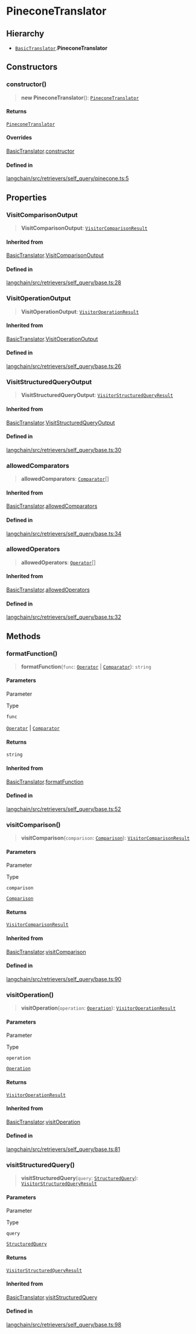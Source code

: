 PineconeTranslator
==================

Hierarchy[](#hierarchy "Direct link to Hierarchy")
---------------------------------------------------

*   [`BasicTranslator`](/docs/api/retrievers_self_query/classes/BasicTranslator).**PineconeTranslator**

Constructors[](#constructors "Direct link to Constructors")
------------------------------------------------------------

### constructor()[](#constructor "Direct link to constructor()")

> **new PineconeTranslator**(): [`PineconeTranslator`](/docs/api/retrievers_self_query_pinecone/classes/PineconeTranslator)

#### Returns[](#returns "Direct link to Returns")

[`PineconeTranslator`](/docs/api/retrievers_self_query_pinecone/classes/PineconeTranslator)

#### Overrides[](#overrides "Direct link to Overrides")

[BasicTranslator](/docs/api/retrievers_self_query/classes/BasicTranslator).[constructor](/docs/api/retrievers_self_query/classes/BasicTranslator#constructor)

#### Defined in[](#defined-in "Direct link to Defined in")

[langchain/src/retrievers/self\_query/pinecone.ts:5](https://github.com/hwchase17/langchainjs/blob/1c1274d/langchain/src/retrievers/self_query/pinecone.ts#L5)

Properties[](#properties "Direct link to Properties")
------------------------------------------------------

### VisitComparisonOutput[](#visitcomparisonoutput "Direct link to VisitComparisonOutput")

> **VisitComparisonOutput**: [`VisitorComparisonResult`](/docs/api/chains_query_constructor_ir/types/VisitorComparisonResult)

#### Inherited from[](#inherited-from "Direct link to Inherited from")

[BasicTranslator](/docs/api/retrievers_self_query/classes/BasicTranslator).[VisitComparisonOutput](/docs/api/retrievers_self_query/classes/BasicTranslator#visitcomparisonoutput)

#### Defined in[](#defined-in-1 "Direct link to Defined in")

[langchain/src/retrievers/self\_query/base.ts:28](https://github.com/hwchase17/langchainjs/blob/1c1274d/langchain/src/retrievers/self_query/base.ts#L28)

### VisitOperationOutput[](#visitoperationoutput "Direct link to VisitOperationOutput")

> **VisitOperationOutput**: [`VisitorOperationResult`](/docs/api/chains_query_constructor_ir/types/VisitorOperationResult)

#### Inherited from[](#inherited-from-1 "Direct link to Inherited from")

[BasicTranslator](/docs/api/retrievers_self_query/classes/BasicTranslator).[VisitOperationOutput](/docs/api/retrievers_self_query/classes/BasicTranslator#visitoperationoutput)

#### Defined in[](#defined-in-2 "Direct link to Defined in")

[langchain/src/retrievers/self\_query/base.ts:26](https://github.com/hwchase17/langchainjs/blob/1c1274d/langchain/src/retrievers/self_query/base.ts#L26)

### VisitStructuredQueryOutput[](#visitstructuredqueryoutput "Direct link to VisitStructuredQueryOutput")

> **VisitStructuredQueryOutput**: [`VisitorStructuredQueryResult`](/docs/api/chains_query_constructor_ir/types/VisitorStructuredQueryResult)

#### Inherited from[](#inherited-from-2 "Direct link to Inherited from")

[BasicTranslator](/docs/api/retrievers_self_query/classes/BasicTranslator).[VisitStructuredQueryOutput](/docs/api/retrievers_self_query/classes/BasicTranslator#visitstructuredqueryoutput)

#### Defined in[](#defined-in-3 "Direct link to Defined in")

[langchain/src/retrievers/self\_query/base.ts:30](https://github.com/hwchase17/langchainjs/blob/1c1274d/langchain/src/retrievers/self_query/base.ts#L30)

### allowedComparators[](#allowedcomparators "Direct link to allowedComparators")

> **allowedComparators**: [`Comparator`](/docs/api/chains_query_constructor_ir/types/Comparator)\[\]

#### Inherited from[](#inherited-from-3 "Direct link to Inherited from")

[BasicTranslator](/docs/api/retrievers_self_query/classes/BasicTranslator).[allowedComparators](/docs/api/retrievers_self_query/classes/BasicTranslator#allowedcomparators)

#### Defined in[](#defined-in-4 "Direct link to Defined in")

[langchain/src/retrievers/self\_query/base.ts:34](https://github.com/hwchase17/langchainjs/blob/1c1274d/langchain/src/retrievers/self_query/base.ts#L34)

### allowedOperators[](#allowedoperators "Direct link to allowedOperators")

> **allowedOperators**: [`Operator`](/docs/api/chains_query_constructor_ir/types/Operator)\[\]

#### Inherited from[](#inherited-from-4 "Direct link to Inherited from")

[BasicTranslator](/docs/api/retrievers_self_query/classes/BasicTranslator).[allowedOperators](/docs/api/retrievers_self_query/classes/BasicTranslator#allowedoperators)

#### Defined in[](#defined-in-5 "Direct link to Defined in")

[langchain/src/retrievers/self\_query/base.ts:32](https://github.com/hwchase17/langchainjs/blob/1c1274d/langchain/src/retrievers/self_query/base.ts#L32)

Methods[](#methods "Direct link to Methods")
---------------------------------------------

### formatFunction()[](#formatfunction "Direct link to formatFunction()")

> **formatFunction**(`func`: [`Operator`](/docs/api/chains_query_constructor_ir/types/Operator) | [`Comparator`](/docs/api/chains_query_constructor_ir/types/Comparator)): `string`

#### Parameters[](#parameters "Direct link to Parameters")

Parameter

Type

`func`

[`Operator`](/docs/api/chains_query_constructor_ir/types/Operator) | [`Comparator`](/docs/api/chains_query_constructor_ir/types/Comparator)

#### Returns[](#returns-1 "Direct link to Returns")

`string`

#### Inherited from[](#inherited-from-5 "Direct link to Inherited from")

[BasicTranslator](/docs/api/retrievers_self_query/classes/BasicTranslator).[formatFunction](/docs/api/retrievers_self_query/classes/BasicTranslator#formatfunction)

#### Defined in[](#defined-in-6 "Direct link to Defined in")

[langchain/src/retrievers/self\_query/base.ts:52](https://github.com/hwchase17/langchainjs/blob/1c1274d/langchain/src/retrievers/self_query/base.ts#L52)

### visitComparison()[](#visitcomparison "Direct link to visitComparison()")

> **visitComparison**(`comparison`: [`Comparison`](/docs/api/chains_query_constructor_ir/classes/Comparison)): [`VisitorComparisonResult`](/docs/api/chains_query_constructor_ir/types/VisitorComparisonResult)

#### Parameters[](#parameters-1 "Direct link to Parameters")

Parameter

Type

`comparison`

[`Comparison`](/docs/api/chains_query_constructor_ir/classes/Comparison)

#### Returns[](#returns-2 "Direct link to Returns")

[`VisitorComparisonResult`](/docs/api/chains_query_constructor_ir/types/VisitorComparisonResult)

#### Inherited from[](#inherited-from-6 "Direct link to Inherited from")

[BasicTranslator](/docs/api/retrievers_self_query/classes/BasicTranslator).[visitComparison](/docs/api/retrievers_self_query/classes/BasicTranslator#visitcomparison)

#### Defined in[](#defined-in-7 "Direct link to Defined in")

[langchain/src/retrievers/self\_query/base.ts:90](https://github.com/hwchase17/langchainjs/blob/1c1274d/langchain/src/retrievers/self_query/base.ts#L90)

### visitOperation()[](#visitoperation "Direct link to visitOperation()")

> **visitOperation**(`operation`: [`Operation`](/docs/api/chains_query_constructor_ir/classes/Operation)): [`VisitorOperationResult`](/docs/api/chains_query_constructor_ir/types/VisitorOperationResult)

#### Parameters[](#parameters-2 "Direct link to Parameters")

Parameter

Type

`operation`

[`Operation`](/docs/api/chains_query_constructor_ir/classes/Operation)

#### Returns[](#returns-3 "Direct link to Returns")

[`VisitorOperationResult`](/docs/api/chains_query_constructor_ir/types/VisitorOperationResult)

#### Inherited from[](#inherited-from-7 "Direct link to Inherited from")

[BasicTranslator](/docs/api/retrievers_self_query/classes/BasicTranslator).[visitOperation](/docs/api/retrievers_self_query/classes/BasicTranslator#visitoperation)

#### Defined in[](#defined-in-8 "Direct link to Defined in")

[langchain/src/retrievers/self\_query/base.ts:81](https://github.com/hwchase17/langchainjs/blob/1c1274d/langchain/src/retrievers/self_query/base.ts#L81)

### visitStructuredQuery()[](#visitstructuredquery "Direct link to visitStructuredQuery()")

> **visitStructuredQuery**(`query`: [`StructuredQuery`](/docs/api/chains_query_constructor_ir/classes/StructuredQuery)): [`VisitorStructuredQueryResult`](/docs/api/chains_query_constructor_ir/types/VisitorStructuredQueryResult)

#### Parameters[](#parameters-3 "Direct link to Parameters")

Parameter

Type

`query`

[`StructuredQuery`](/docs/api/chains_query_constructor_ir/classes/StructuredQuery)

#### Returns[](#returns-4 "Direct link to Returns")

[`VisitorStructuredQueryResult`](/docs/api/chains_query_constructor_ir/types/VisitorStructuredQueryResult)

#### Inherited from[](#inherited-from-8 "Direct link to Inherited from")

[BasicTranslator](/docs/api/retrievers_self_query/classes/BasicTranslator).[visitStructuredQuery](/docs/api/retrievers_self_query/classes/BasicTranslator#visitstructuredquery)

#### Defined in[](#defined-in-9 "Direct link to Defined in")

[langchain/src/retrievers/self\_query/base.ts:98](https://github.com/hwchase17/langchainjs/blob/1c1274d/langchain/src/retrievers/self_query/base.ts#L98)